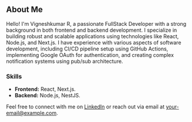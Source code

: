 ## About Me
Hello! I'm Vigneshkumar R, a passionate FullStack Developer with a strong background in both frontend and backend development. I specialize in building robust and scalable applications using technologies like React, Node.js, and Next.js. I have experience with various aspects of software development, including CI/CD pipeline setup using GitHub Actions, implementing Google OAuth for authentication, and creating complex notification systems using pub/sub architecture.

### Skills
- **Frontend:** React, Next.js.
- **Backend:** Node.js, NestJS.


Feel free to connect with me on [LinkedIn](https://www.linkedin.com/in/your-profile) or reach out via email at your-email@example.com.
